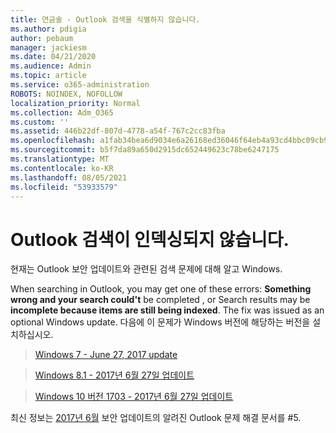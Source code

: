 ```yaml
---
title: 연금술 - Outlook 검색을 식별하지 않습니다.
ms.author: pdigia
author: pebaum
manager: jackiesm
ms.date: 04/21/2020
ms.audience: Admin
ms.topic: article
ms.service: o365-administration
ROBOTS: NOINDEX, NOFOLLOW
localization_priority: Normal
ms.collection: Adm_O365
ms.custom: ''
ms.assetid: 446b22df-807d-4778-a54f-767c2cc83fba
ms.openlocfilehash: a1fab34bea6d9034e6a26168ed36046f64eb4a93cd4bbc09cb94a60c85f5585d
ms.sourcegitcommit: b5f7da89a650d2915dc652449623c78be6247175
ms.translationtype: MT
ms.contentlocale: ko-KR
ms.lasthandoff: 08/05/2021
ms.locfileid: "53933579"
---
```

# <a name="outlook-search-not-indexing"></a>Outlook 검색이 인덱싱되지 않습니다.

현재는 Outlook 보안 업데이트와 관련된 검색 문제에 대해 알고 Windows.
  
When searching in Outlook, you may get one of these errors: **Something wrong and your search could't** be completed , or Search results may be **incomplete because items are still being indexed**. The fix was issued as an optional Windows update. 다음에 이 문제가 Windows 버전에 해당하는 버전을 설치하십시오. 
  
> [Windows 7 - June 27, 2017 update](https://support.microsoft.com/topic/june-27-2017-kb4022168-preview-of-monthly-rollup-b8e847d5-3b84-367e-4dcb-cc7a25f06d40)
    
> [Windows 8.1 - 2017년 6월 27일 업데이트](https://support.microsoft.com/topic/june-27-2017-kb4022720-preview-of-monthly-rollup-b98970bb-6f11-46c3-8681-a6b85d5d8eb4)
    
> [Windows 10 버전 1703 - 2017년 6월 27일 업데이트](https://support.microsoft.com/topic/compatibility-update-for-upgrading-to-windows-10-version-1703-june-27-2017-32a45f84-19d8-2535-029c-d083b5f6765e)
    
최신 정보는 [2017년 6월](https://support.office.com/article/Outlook-known-issues-in-the-June-2017-security-updates-3F6DBFFD-8505-492D-B19F-B3B89369ED9B.aspx) 보안 업데이트의 알려진 Outlook 문제 해결 문서를 #5. 
  

